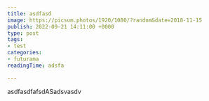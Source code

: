 ```yaml
---
title: asdfasd
image: https://picsum.photos/1920/1080/?random&date=2018-11-15
publish: 2022-09-21 14:11:00 +0000
type: post
tags:
- test
categories:
- futurama
readingTime: adsfa

---
```

asdfasdfafsdASadsvasdv